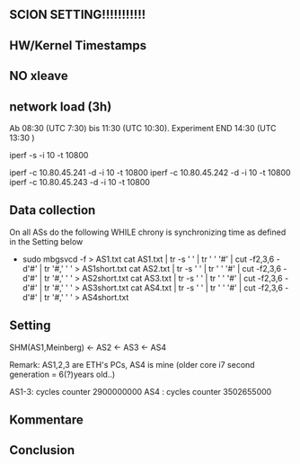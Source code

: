 ## SCION SETTING!!!!!!!!!!!

## HW/Kernel Timestamps

## NO xleave


## network load (3h)
Ab 08:30 (UTC 7:30) bis 11:30 (UTC 10:30). Experiment END 14:30 (UTC 13:30 )

iperf -s -i 10 -t 10800

iperf -c 10.80.45.241 -d -i 10 -t 10800
iperf -c 10.80.45.242 -d -i 10 -t 10800
iperf -c 10.80.45.243 -d -i 10 -t 10800




## Data collection
On all ASs do the following WHILE chrony is synchronizing time as defined in the Setting below
* sudo mbgsvcd -f > AS1.txt
cat AS1.txt | tr -s ' ' | tr ' ' '#' | cut -f2,3,6 -d'#' | tr '#,' ' ' > AS1short.txt
cat AS2.txt | tr -s ' ' | tr ' ' '#' | cut -f2,3,6 -d'#' | tr '#,' ' ' > AS2short.txt
cat AS3.txt | tr -s ' ' | tr ' ' '#' | cut -f2,3,6 -d'#' | tr '#,' ' ' > AS3short.txt
cat AS4.txt | tr -s ' ' | tr ' ' '#' | cut -f2,3,6 -d'#' | tr '#,' ' ' > AS4short.txt

## Setting
SHM(AS1,Meinberg) <- AS2 <- AS3 <- AS4

Remark:
AS1,2,3 are ETH's PCs, AS4 is mine (older core i7 second generation = 6(?)years old..)

AS1-3: cycles counter 2900000000
AS4 :  cycles counter 3502655000


## Kommentare




## Conclusion

